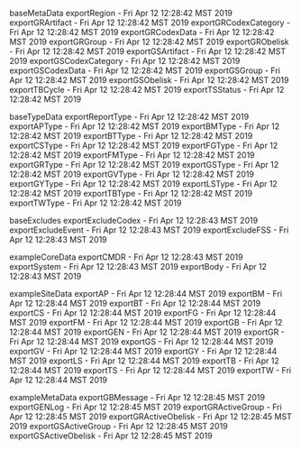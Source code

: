 

baseMetaData
exportRegion - Fri Apr 12 12:28:42 MST 2019
exportGRArtifact - Fri Apr 12 12:28:42 MST 2019
exportGRCodexCategory - Fri Apr 12 12:28:42 MST 2019
exportGRCodexData - Fri Apr 12 12:28:42 MST 2019
exportGRGroup - Fri Apr 12 12:28:42 MST 2019
exportGRObelisk - Fri Apr 12 12:28:42 MST 2019
exportGSArtifact - Fri Apr 12 12:28:42 MST 2019
exportGSCodexCategory - Fri Apr 12 12:28:42 MST 2019
exportGSCodexData - Fri Apr 12 12:28:42 MST 2019
exportGSGroup - Fri Apr 12 12:28:42 MST 2019
exportGSObelisk - Fri Apr 12 12:28:42 MST 2019
exportTBCycle - Fri Apr 12 12:28:42 MST 2019
exportTSStatus - Fri Apr 12 12:28:42 MST 2019

baseTypeData
exportReportType - Fri Apr 12 12:28:42 MST 2019
exportAPType - Fri Apr 12 12:28:42 MST 2019
exportBMType - Fri Apr 12 12:28:42 MST 2019
exportBTType - Fri Apr 12 12:28:42 MST 2019
exportCSType - Fri Apr 12 12:28:42 MST 2019
exportFGType - Fri Apr 12 12:28:42 MST 2019
exportFMType - Fri Apr 12 12:28:42 MST 2019
exportGRType - Fri Apr 12 12:28:42 MST 2019
exportGSType - Fri Apr 12 12:28:42 MST 2019
exportGVType - Fri Apr 12 12:28:42 MST 2019
exportGYType - Fri Apr 12 12:28:42 MST 2019
exportLSType - Fri Apr 12 12:28:42 MST 2019
exportTBType - Fri Apr 12 12:28:42 MST 2019
exportTWType - Fri Apr 12 12:28:42 MST 2019

baseExcludes
exportExcludeCodex - Fri Apr 12 12:28:43 MST 2019
exportExcludeEvent - Fri Apr 12 12:28:43 MST 2019
exportExcludeFSS - Fri Apr 12 12:28:43 MST 2019

exampleCoreData
exportCMDR - Fri Apr 12 12:28:43 MST 2019
exportSystem - Fri Apr 12 12:28:43 MST 2019
exportBody - Fri Apr 12 12:28:43 MST 2019

exampleSiteData
exportAP - Fri Apr 12 12:28:44 MST 2019
exportBM - Fri Apr 12 12:28:44 MST 2019
exportBT - Fri Apr 12 12:28:44 MST 2019
exportCS - Fri Apr 12 12:28:44 MST 2019
exportFG - Fri Apr 12 12:28:44 MST 2019
exportFM - Fri Apr 12 12:28:44 MST 2019
exportGB - Fri Apr 12 12:28:44 MST 2019
exportGEN - Fri Apr 12 12:28:44 MST 2019
exportGR - Fri Apr 12 12:28:44 MST 2019
exportGS - Fri Apr 12 12:28:44 MST 2019
exportGV - Fri Apr 12 12:28:44 MST 2019
exportGY - Fri Apr 12 12:28:44 MST 2019
exportLS - Fri Apr 12 12:28:44 MST 2019
exportTB - Fri Apr 12 12:28:44 MST 2019
exportTS - Fri Apr 12 12:28:44 MST 2019
exportTW - Fri Apr 12 12:28:44 MST 2019

exampleMetaData
exportGBMessage - Fri Apr 12 12:28:45 MST 2019
exportGENLog - Fri Apr 12 12:28:45 MST 2019
exportGRActiveGroup - Fri Apr 12 12:28:45 MST 2019
exportGRActiveObelisk - Fri Apr 12 12:28:45 MST 2019
exportGSActiveGroup - Fri Apr 12 12:28:45 MST 2019
exportGSActiveObelisk - Fri Apr 12 12:28:45 MST 2019
